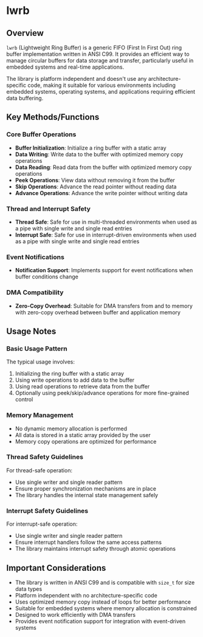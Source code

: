 # lwrb

## Overview

`lwrb` (Lightweight Ring Buffer) is a generic FIFO (First In First Out) ring buffer implementation written in ANSI C99. It provides an efficient way to manage circular buffers for data storage and transfer, particularly useful in embedded systems and real-time applications.

The library is platform independent and doesn't use any architecture-specific code, making it suitable for various environments including embedded systems, operating systems, and applications requiring efficient data buffering.

## Key Methods/Functions

### Core Buffer Operations

- **Buffer Initialization**: Initialize a ring buffer with a static array
- **Data Writing**: Write data to the buffer with optimized memory copy operations
- **Data Reading**: Read data from the buffer with optimized memory copy operations
- **Peek Operations**: View data without removing it from the buffer
- **Skip Operations**: Advance the read pointer without reading data
- **Advance Operations**: Advance the write pointer without writing data

### Thread and Interrupt Safety

- **Thread Safe**: Safe for use in multi-threaded environments when used as a pipe with single write and single read entries
- **Interrupt Safe**: Safe for use in interrupt-driven environments when used as a pipe with single write and single read entries

### Event Notifications

- **Notification Support**: Implements support for event notifications when buffer conditions change

### DMA Compatibility

- **Zero-Copy Overhead**: Suitable for DMA transfers from and to memory with zero-copy overhead between buffer and application memory

## Usage Notes

### Basic Usage Pattern

The typical usage involves:
1. Initializing the ring buffer with a static array
2. Using write operations to add data to the buffer
3. Using read operations to retrieve data from the buffer
4. Optionally using peek/skip/advance operations for more fine-grained control

### Memory Management

- No dynamic memory allocation is performed
- All data is stored in a static array provided by the user
- Memory copy operations are optimized for performance

### Thread Safety Guidelines

For thread-safe operation:
- Use single writer and single reader pattern
- Ensure proper synchronization mechanisms are in place
- The library handles the internal state management safely

### Interrupt Safety Guidelines

For interrupt-safe operation:
- Use single writer and single reader pattern
- Ensure interrupt handlers follow the same access patterns
- The library maintains interrupt safety through atomic operations

## Important Considerations

- The library is written in ANSI C99 and is compatible with `size_t` for size data types
- Platform independent with no architecture-specific code
- Uses optimized memory copy instead of loops for better performance
- Suitable for embedded systems where memory allocation is constrained
- Designed to work efficiently with DMA transfers
- Provides event notification support for integration with event-driven systems